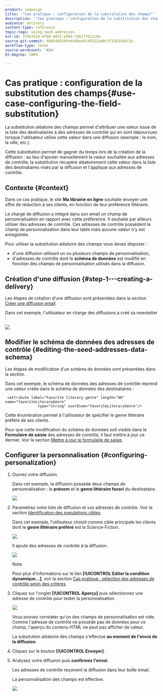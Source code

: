 ```yaml
---
product: campaign
title: '"Cas pratique : configuration de la substitution des champs"'
description: '"Cas pratique : configuration de la substitution des champs"'
audience: delivery
content-type: reference
topic-tags: using-seed-addresses
exl-id: 3f567b2d-6f98-4831-af84-7db17fd12c6e
source-git-commit: 98d646919fedc66ee9145522ad0c5f15b25dbf2e
workflow-type: tm+mt
source-wordcount: '454'
ht-degree: 100%

---
```


# Cas pratique : configuration de la substitution des champs{#use-case-configuring-the-field-substitution}

La substitution aléatoire des champs permet d&#39;attribuer une valeur issue de la liste des destinataires à des adresses de contrôle qui en sont dépourvues lorsque l&#39;utilisateur utilise cette valeur dans une diffusion (exemple : le nom, la ville, etc.).

Cette substitution permet de gagner du temps lors de la création de la diffusion : au lieu d&#39;ajouter manuellement la valeur souhaitée aux adresses de contrôle, la substitution récupère aléatoirement cette valeur dans la liste des destinataires visés par la diffusion et l&#39;applique aux adresses de contrôle.

## Contexte {#context}

Dans ce cas pratique, le site **Ma librairie en ligne** souhaite envoyer une offre de réduction à ses clients, en fonction de leur préférence littéraire.

Le chargé de diffusion a intégré dans son email un champ de personnalisation en rapport avec cette préférence. Il souhaite par ailleurs utiliser des adresses de contrôle. Ces adresses de contrôle possèdent le champ de personnalisation dans leur table mais aucune valeur n&#39;y est enregistrée.

Pour utiliser la substitution aléatoire des champs vous devez disposer :

* d&#39;une diffusion utilisant un ou plusieurs champs de personnalisation,
* d&#39;adresses de contrôle dont le **schéma de données** est modifié en fonction des champs de personnalisation utilisés dans la diffusion.

## Création d&#39;une diffusion {#step-1---creating-a-delivery}

Les étapes de création d’une diffusion sont présentées dans la section [Créer une diffusion email](../../delivery/using/creating-an-email-delivery.md).

Dans cet exemple, l&#39;utilisateur en charge des diffusions a créé sa newsletter :

![](assets/dlv_seeds_usecase_24.png)

## Modifier le schéma de données des adresses de contrôle {#editing-the-seed-addresses-data-schema}

Les étapes de modification d&#39;un schéma de données sont présentées dans la section .

Dans cet exemple, le schéma de données des adresses de contrôle reprend une valeur créée dans le schéma de données des destinataires :

```
 <attribute label="Favorite literary genre" length="80" name="favoriteLiteraryGenre"
               type="string" userEnum="favoriteLiteraryGenre"/>
```

Cette énumération permet à l&#39;utilisateur de spécifier le genre littéraire préféré de ses clients.

Pour que cette modification du schéma de données soit visible dans le **Formulaire de saisie** des adresses de contrôle, il faut mettre à jour ce dernier. Voir la section [Mettre à jour le formulaire de saisie](../../delivery/using/use-case--selecting-seed-addresses-on-criteria.md#updating-the-input-form).

## Configurer la personnalisation {#configuring-personalization}

1. Ouvrez votre diffusion.

   Dans cet exemple, la diffusion possède deux champs de personnalisation : le **prénom** et le **genre littéraire favori** du destinataire.

   ![](assets/dlv_seeds_usecase_25.png)

1. Paramétrez votre liste de diffusion et vos adresses de contrôle. Voir la section [Identification des populations cibles](../../delivery/using/steps-defining-the-target-population.md).

   Dans cet exemple, l&#39;utilisateur choisit comme cible principale les clients dont le **genre littéraire préféré** est la Science-Fiction.

   ![](assets/dlv_seeds_usecase_26.png)

   Il ajoute des adresses de contrôle à la diffusion.

   ![](assets/dlv_seeds_usecase_27.png)

   >[!NOTE]
   >
   >Pour plus d’informations sur le lien **[!UICONTROL Editer la condition dynamique...]**, voir la section [Cas pratique : sélection des adresses de contrôle selon des critères](../../delivery/using/use-case--selecting-seed-addresses-on-criteria.md).

1. Cliquez sur l&#39;onglet **[!UICONTROL Aperçu]** puis sélectionnez une adresse de contrôle pour tester la personnalisation.

   ![](assets/dlv_seeds_usecase_28.png)

   Vous pouvez constater qu&#39;un des champs de personnalisation est vide. Comme l&#39;adresse de contrôle ne possède pas de données pour ce champ, l&#39;aperçu du contenu HTML ne peut pas afficher de valeur.

   La subsitution aléatoire des champs s&#39;effectue **au moment de l&#39;envoi de la diffusion**.

1. Cliquez sur le bouton **[!UICONTROL Envoyer]**.
1. Analysez votre diffusion puis **confirmez l&#39;envoi**.

   Les adresses de contrôle reçoivent la diffusion dans leur boîte email.

   La personnalisation des champs est effective.

   ![](assets/dlv_seeds_usecase_08.png)
